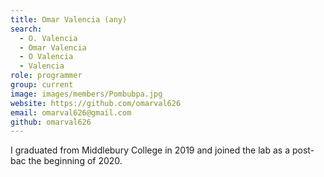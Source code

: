```yaml
---
title: Omar Valencia (any)
search:
  - O. Valencia
  - Omar Valencia
  - O Valencia
  - Valencia
role: programmer
group: current
image: images/members/Pombubpa.jpg
website: https://github.com/omarval626
email: omarval626@gmail.com
github: omarval626
---
```


I graduated from Middlebury College in 2019 and joined the lab as a post-bac the beginning of 2020. 
